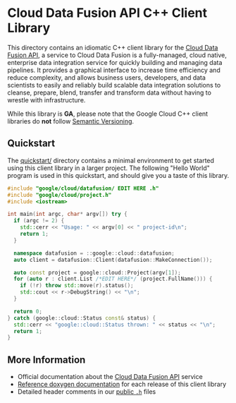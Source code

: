 # Cloud Data Fusion API C++ Client Library

This directory contains an idiomatic C++ client library for the
[Cloud Data Fusion API][cloud-service-docs], a service to Cloud Data Fusion is a fully-managed, cloud native, enterprise data integration service for     quickly building and managing data pipelines. It provides a graphical interface to increase     time efficiency and reduce complexity, and allows business users, developers, and data scientists to easily and reliably build scalable data integration solutions to cleanse,     prepare, blend, transfer and transform data without having to wrestle with infrastructure.

While this library is **GA**, please note that the Google Cloud C++ client
libraries do **not** follow [Semantic Versioning](https://semver.org/).

## Quickstart

The [quickstart/](quickstart/README.md) directory contains a minimal environment
to get started using this client library in a larger project. The following
"Hello World" program is used in this quickstart, and should give you a taste of
this library.

<!-- inject-quickstart-start -->

```cc
#include "google/cloud/datafusion/ EDIT HERE .h"
#include "google/cloud/project.h"
#include <iostream>

int main(int argc, char* argv[]) try {
  if (argc != 2) {
    std::cerr << "Usage: " << argv[0] << " project-id\n";
    return 1;
  }

  namespace datafusion = ::google::cloud::datafusion;
  auto client = datafusion::Client(datafusion::MakeConnection());

  auto const project = google::cloud::Project(argv[1]);
  for (auto r : client.List /*EDIT HERE*/ (project.FullName())) {
    if (!r) throw std::move(r).status();
    std::cout << r->DebugString() << "\n";
  }

  return 0;
} catch (google::cloud::Status const& status) {
  std::cerr << "google::cloud::Status thrown: " << status << "\n";
  return 1;
}
```

<!-- inject-quickstart-end -->

## More Information

- Official documentation about the [Cloud Data Fusion API][cloud-service-docs] service
- [Reference doxygen documentation][doxygen-link] for each release of this
  client library
- Detailed header comments in our [public `.h`][source-link] files

[cloud-service-docs]: https://cloud.google.com/datafusion
[doxygen-link]: https://cloud.google.com/cpp/docs/reference/datafusion/latest/
[source-link]: https://github.com/googleapis/google-cloud-cpp/tree/main/google/cloud/datafusion
